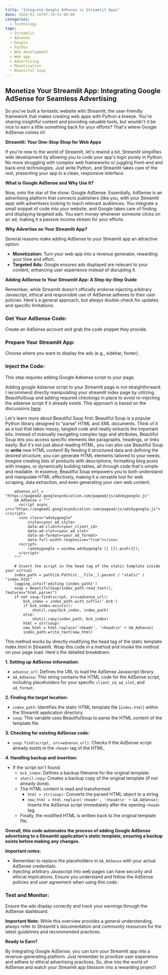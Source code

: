 ```yaml
---
title: "Integrate Google AdSense in Streamlit Apps"
date: 2024-02-16T07:19:51-08:00
categories:
  - Technology
tags:
  - Streamlit
  - Adsense
  - Google
  - Python
  - Web development
  - Web app
  - Advertising
  - Monetization
  - Beautiful Soup
---
```


## Monetize Your Streamlit App: Integrating Google AdSense for Seamless Advertising

So you've built a fantastic website with Streamlit, the user-friendly framework that makes creating web apps with Python a breeze. You're sharing insightful content and providing valuable tools, but wouldn't it be nice to earn a little something back for your efforts? That's where Google AdSense comes in!

**Streamlit: Your One-Stop Shop for Web Apps**

If you're new to the world of Streamlit, let's rewind a bit. Streamlit simplifies web development by allowing you to code your app's logic purely in Python. No more struggling with complex web frameworks or juggling front-end and back-end technologies. Just write Python, and Streamlit takes care of the rest, presenting your app in a clean, responsive interface.

**What is Google AdSense and Why Use It?**

Now, onto the star of the show: Google AdSense. Essentially, AdSense is an advertising platform that connects publishers (like you, with your Streamlit app) with advertisers looking to reach relevant audiences. You integrate a small snippet of code into your website, and Google takes care of finding and displaying targeted ads. You earn money whenever someone clicks on an ad, making it a passive income stream for your efforts.

**Why Advertise on Your Streamlit App?**

Several reasons make adding AdSense to your Streamlit app an attractive option:

* **Monetization:** Turn your web app into a revenue generator, rewarding your time and effort.
* **Targeted Ads:** Google ensures ads displayed are relevant to your content, enhancing user experience instead of disrupting it.

**Adding AdSense to Your Streamlit App: A Step-by-Step Guide**

Remember, while Streamlit doesn't officially endorse injecting arbitrary Javascript, ethical and responsible use of AdSense adheres to their user policies. Here's a general approach, but always double-check for updates and specific limitations:

### **Get Your AdSense Code:** 
Create an AdSense account and grab the code snippet they provide.

### **Prepare Your Streamlit App:** 
Choose where you want to display the ads (e.g., sidebar, footer).

### **Inject the Code:** 
This step requires adding Google Adsense script to your page.

Adding google Adsense script to your Streamlit page is not straightforward. I recommend directly manipulating your streamlit index page by utilizing BeautifulSoup and adding required checkings in place to avoid re-injecting the adsense script if it already exists. This approach is based on the discussions [here](https://discuss.streamlit.io/t/google-analytics-and-streamlit/29385/2):

Let's learn more about Beautiful Soup first:
Beautiful Soup is a popular Python library designed to "parse" HTML and XML documents. Think of it as a tool that takes messy, tangled code and neatly extracts the important bits. Instead of manually navigating complex tags and attributes, Beautiful Soup lets you access specific elements like paragraphs, headings, or links easily. But it's not just about reading HTML, you can also use Beautiful Soup to **write** new HTML content! By feeding it structured data and defining the desired structure, you can generate HTML elements tailored to your needs. Imagine creating lists of products with descriptions, formatting blog posts with images, or dynamically building tables, all through code that's simple and readable. In essence, Beautiful Soup empowers you to both understand and manipulate HTML effectively, making it a versatile tool for web scraping, data extraction, and even generating your own web content.


```
    adsense_url = "https://pagead2.googlesyndication.com/pagead/js/adsbygoogle.js"
    GA_AdSense = """
      <script async src="https://pagead2.googlesyndication.com/pagead/js/adsbygoogle.js"></script>
      <ins class="adsbygoogle"
          style=<your_ad_style>
          data-ad-client=<your_client_id>
          data-ad-slot=<your_ad_slot>
          data-ad-format=<your_ad_format>
          data-full-width-responsive="true"></ins>
      <script>
          (adsbygoogle = window.adsbygoogle || []).push({});
      </script>
    """

    # Insert the script in the head tag of the static template inside your virtual
    index_path = pathlib.Path(st.__file__).parent / "static" / "index.html"
    logging.info(f'editing {index_path}')
    soup = BeautifulSoup(index_path.read_text(), features="html.parser")
    if not soup.find(script, src=adsense_url): 
        bck_index = index_path.with_suffix('.bck')
        if bck_index.exists():
            shutil.copy(bck_index, index_path)  
        else:
            shutil.copy(index_path, bck_index)  
        html = str(soup)
        new_html = html.replace('<head>', '<head>\n' + GA_AdSense)
        index_path.write_text(new_html)
```

<script async src="https://pagead2.googlesyndication.com/pagead/js/adsbygoogle.js"></script>
<!-- cpa -->
<ins class="adsbygoogle"
     style="display:block"
     data-ad-client="ca-pub-2843564932689995"
     data-ad-slot="3526097725"
     data-ad-format="auto"
     data-full-width-responsive="true"></ins>
<script>
     (adsbygoogle = window.adsbygoogle || []).push({});
</script>

This method works by directly modifying the head tag of the static template index.html in Streamlit. Wrap this code in a method and invoke the method on your page load. Here's the detailed breakdown:

**1. Setting up AdSense information:**

* `adsense_url`: Defines the URL to load the AdSense Javascript library.
* `GA_AdSense`: This string contains the HTML code for the AdSense script, including placeholders for your specific `client_id`, `ad_slot`, and `ad_format`.

**2. Finding the target location:**

* `index_path`: Identifies the static HTML template file (`index.html`) within the Streamlit application directory.
* `soup`: This variable uses BeautifulSoup to parse the HTML content of the template file.

**3. Checking for existing AdSense code:**

* `soup.find(script, src=adsense_url)`: Checks if the AdSense script already exists in the `<head>` tag of the HTML.

**4. Handling backup and insertion:**

* If the script isn't found:
    * `bck_index`: Defines a backup filename for the original template.
    * `shutil.copy`: Creates a backup copy of the original template (if not already done).
    * The HTML content is read and transformed:
        * `html = str(soup)`: Converts the parsed HTML object to a string.
        * `new_html = html.replace('<head>', '<head>\n' + GA_AdSense)`: Inserts the AdSense script immediately after the opening `<head>` tag.
    * Finally, the modified HTML is written back to the original template file.

**Overall, this code automates the process of adding Google AdSense advertising to a Streamlit application's static template, ensuring a backup exists before making any changes.**

**Important notes:**

* Remember to replace the placeholders in `GA_AdSense` with your actual AdSense credentials.
* Injecting arbitrary Javascript into web pages can have security and ethical implications. Ensure you understand and follow the AdSense policies and user agreement when using this code.


### **Test and Monitor:** 
Ensure the ads display correctly and track your earnings through the AdSense dashboard.

**Important Note:** While this overview provides a general understanding, always refer to Streamlit's documentation and community resources for the latest guidelines and recommended practices.

**Ready to Earn?**

By integrating Google AdSense, you can turn your Streamlit app into a revenue-generating platform. Just remember to prioritize user experience and adhere to ethical advertising practices. So, dive into the world of AdSense and watch your Streamlit app blossom into a rewarding project!
